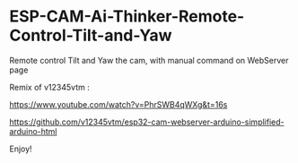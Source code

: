 # ESP-CAM-Ai-Thinker-Remote-Control-Tilt-and-Yaw
Remote control Tilt and Yaw the cam, with manual command on WebServer page

Remix of v12345vtm :

https://www.youtube.com/watch?v=PhrSWB4qWXg&t=16s

https://github.com/v12345vtm/esp32-cam-webserver-arduino-simplified-arduino-html

Enjoy!
